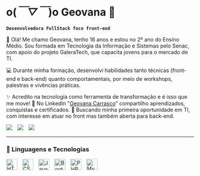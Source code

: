 # o(*￣▽￣*)o Geovana 🦇
**`Desenvolvedora FullStack foco front-end`**

👋 Olá! Me chamo Geovana, tenho 16 anos e estou no 2º ano do Ensino Médio.
Sou formada em Tecnologia da Informação e Sistemas pelo Senac, com apoio do projeto GaleraTech, que capacita jovens para o mercado de TI.

💻 Durante minha formação, desenvolvi habilidades tanto técnicas (front-end e back-end) quanto comportamentais, por meio de workshops, palestras e vivências práticas.

✨ Acredito na tecnologia como ferramenta de transformação e é isso que me move!
📌 No LinkedIn "[Geovana Carrasco](https://www.linkedin.com/in/geovana-carrasco-4b9032358/)" compartilho aprendizados, conquistas e certificados.
🚀 Buscando minha primeira oportunidade em TI, com interesse em atuar no front mas também aberta para back-end.

<div>
<a href="https://www.linkedin.com/in/geovana-carrasco-4b9032358/" target="_blank" alt="Acompanhe meu perfil" title="Acompanhe meu perfil" ><img  style="padding-right: 10px;" src="https://img.shields.io/badge/LinkedIn-0077B5?style=for-the-badge&logo=linkedin&logoColor=white"></a>
<a href="https://www.instagram.com/gerockby/?utm_source=qr&igsh=OWJyZXdwMzM0ejFh#" target="_blank" alt="Siga-me" title="Siga-me " ><img style="padding-right:10px;" src="https://img.shields.io/badge/Instagram-E4405F?style=for-the-badge&logo=instagram&logoColor=white"></a>
<a href="mailto:geovanacarrasco001@gmail.com?" target="_blank" alt="Enviar Email" title="Enviar Email"><img  src="https://img.shields.io/badge/Gmail-D14836?style=for-the-badge&logo=gmail&logoColor=white"></a>
</div>

---

### 🤖 Linguagens e Tecnologias

<img 
    align="left" 
    alt="HTML"
    title="HTML" 
    width="30px" 
    style="padding-right: 10px;" 
    src="https://cdn.jsdelivr.net/gh/devicons/devicon@latest/icons/html5/html5-original.svg" 
/>
<img 
    align="left" 
    alt="CSS" 
    title="CSS"
    width="30px" 
    style="padding-right: 10px;" 
    src="https://cdn.jsdelivr.net/gh/devicons/devicon@latest/icons/css3/css3-original.svg" 
/>
<img 
    align="left" 
    alt="JavaScript" 
    title="JavaScript"
    width="30px" 
    style="padding-right: 10px;" 
    src="https://cdn.jsdelivr.net/gh/devicons/devicon@latest/icons/javascript/javascript-original.svg" 
/>

<img 
    align="left" 
    alt="Bootstrap"
    title="Bootstrap" 
    width="30px" 
    style="padding-right: 10px;" 
    src="https://cdn.jsdelivr.net/gh/devicons/devicon@latest/icons/bootstrap/bootstrap-original.svg" 
/>
<img 
    align="left" 
    alt="PHP" 
    title="PHP"
    width="30px" 
    style="padding-right: 10px;" 
    src="https://cdn.jsdelivr.net/gh/devicons/devicon@latest/icons/php/php-original.svg"
/>
<img 
    align="left" 
    alt="MySQL" 
    title="MySQL"
    width="30px" 
    style="padding-right: 10px;" 
    src="https://cdn.jsdelivr.net/gh/devicons/devicon@latest/icons/mysql/mysql-original.svg"
/>
<br/>
<br/>

</p>
